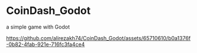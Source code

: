 # CoinDash_Godot
a simple game with Godot


https://github.com/alirezakh74/CoinDash_Godot/assets/65710610/b0a1376f-0b82-4fab-921e-716fc3fa4ce4


